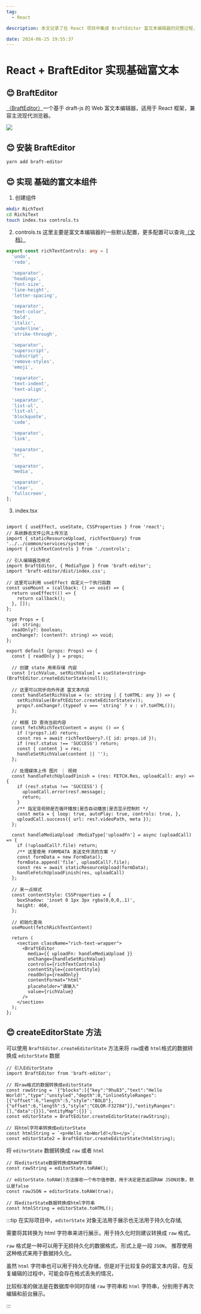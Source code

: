 ```yaml
---
tag:
  - React

description: 本文记录了在 React 项目中集成 BraftEditor 富文本编辑器的完整过程，包括组件封装、内容回显、媒体上传处理，以及 editorState 数据格式的转换与存储策略。

date: 2024-06-25 19:55:37
---
```


# React + BraftEditor 实现基础富文本

## 😊 BraftEditor

[（BraftEditor）](https://www.npmjs.com/package/braft-editor)一个基于 draft-js 的 Web 富文本编辑器，适用于 React 框架，兼容主流现代浏览器。

![](http://images.qiuyouyou.cn/notes/react+braftte-editor-1.jpg)

## 😊 安装 BraftEditor

```bash
yarn add braft-editor
```

## 😊 实现 基础的富文本组件

1. 创建组件

```bash
mkdir RichText
cd RichiText
touch index.tsx controls.ts
```

2. controls.ts
   这里主要是富文本编辑器的一些默认配置，更多配置可以查询[（文档）](https://www.yuque.com/braft-editor/be/gz44tn?inner=228cedf3)

```ts
export const richTextControls: any = [
  'undo',
  'redo',

  'separator',
  'headings',
  'font-size',
  'line-height',
  'letter-spacing',

  'separator',
  'text-color',
  'bold',
  'italic',
  'underline',
  'strike-through',

  'separator',
  'superscript',
  'subscript',
  'remove-styles',
  'emoji',

  'separator',
  'text-indent',
  'text-align',

  'separator',
  'list-ul',
  'list-ol',
  'blockquote',
  'code',

  'separator',
  'link',

  'separator',
  'hr',

  'separator',
  'media',

  'separator',
  'clear',
  'fullscreen',
];
```

3. index.tsx

```tsx

import { useEffect, useState, CSSProperties } from 'react';
// 系统静态文件公共上传方法
import { staticResourceUpload, richTextQuery} from '../../common/services/system';
import { richTextControls } from './controls';

// 引入编辑器及样式
import BraftEditor, { MediaType } from 'braft-editor';
import 'braft-editor/dist/index.css';

// 这里可以利用 useEffect 自定义一个执行函数
const useMount = (callback: () => void) => {
  return useEffect(() => {
    return callback();
  }, []);
};

type Props = {
  id: string;
  readOnly?: boolean;
  onChange?: (content?: string) => void;
};

export default (props: Props) => {
  const { readOnly } = props;

  // 创建 state 用来存储 内容
  const [richValue, setRichValue] = useState<string>(BraftEditor.createEditorState(null));

  // 这里可以同步向外传递 富文本内容
  const handleSetRichValue = (v: string | { toHTML: any }) => {
    setRichValue(BraftEditor.createEditorState(v));
    props?.onChange?.(typeof v === 'string' ? v : v?.toHTML());
  };

  // 根据 ID 查询当前内容
  const fetchRichTextContent = async () => {
    if (!props?.id) return;
    const res = await richTextQuery?.({ id: props.id });
    if (res?.status !== 'SUCCESS') return;
    const { content } = res;
    handleSetRichValue(content || '');
  };

  // 处理媒体上传 图片 ｜ 视频
  const handleFetchUploadFinish = (res: FETCH.Res, uploadCall: any) => {
    if (res?.status !== 'SUCCESS') {
      uploadCall.error(res?.message);
      return;
    }
    /** 指定音视频是否循环播放|是否自动播放|是否显示控制栏 */
    const meta = { loop: true, autoPlay: true, controls: true, },
    uploadCall.success({ url: res?.videoPath, meta });
  };

  const handleMediaUpload :MediaType['uploadFn'] = async (uploadCall) => {
    if (!uploadCall?.file) return;
    /** 这里使用 FORMDATA 发送文件流的方案 */
    const formData = new FormData();
    formData.append('file', uploadCall?.file);
    const res = await staticResourceUpload(formData);
    handleFetchUploadFinish(res, uploadCall)
  };

  // 来一点样式
  const contentStyle: CSSProperties = {
    boxShadow: 'inset 0 1px 3px rgba(0,0,0,.1)',
    height: 460,
  };

  // 初始化查询
  useMount(fetchRichTextContent)

  return (
    <section className="rich-text-wrapper">
      <BraftEditor
        media={{ uploadFn: handleMediaUpload }}
        onChange={handleSetRichValue}
        controls={richTextControls}
        contentStyle={contentStyle}
        readOnly={readOnly}
        contentFormat="html"
        placeholder="请输入"
        value={richValue}
      />
    </section>
  );
};
```

## 😊 createEditorState 方法

可以使用 `BraftEditor.createEditorState` 方法来将 `raw`或者 `html`格式的数据转换成 `editorState` 数据

```tsx
// 引入EditorState
import BraftEditor from 'braft-editor';

// 将raw格式的数据转换成editorState
const rawString = `{"blocks":[{"key":"9hu83","text":"Hello World!","type":"unstyled","depth":0,"inlineStyleRanges":[{"offset":6,"length":5,"style":"BOLD"},{"offset":6,"length":5,"style":"COLOR-F32784"}],"entityRanges":[],"data":{}}],"entityMap":{}}`;
const editorState = BraftEditor.createEditorState(rawString);

// 将html字符串转换成editorState
const htmlString = `<p>Hello <b>World!</b></p>`;
const editorState2 = BraftEditor.createEditorState(htmlString);
```

将 `editorState` 数据转换成 `raw` 或者 `html`

```tsx
// 将editorState数据转换成RAW字符串
const rawString = editorState.toRAW();

// editorState.toRAW()方法接收一个布尔值参数，用于决定是否返回RAW JSON对象，默认是false
const rawJSON = editorState.toRAW(true);

// 将editorState数据转换成html字符串
const htmlString = editorState.toHTML();
```

:::tip
在实际项目中，`editorState` 对象无法用于展示也无法用于持久化存储,

需要将其转换为 html 字符串来进行展示，用于持久化时则建议转换成 `raw` 格式。

`raw` 格式是一种可以用于无损持久化的数据格式，形式上是一段 `JSON`，
推荐使用这种格式来用于数据持久化。

虽然 `html` 字符串也可以用于持久化存储，但是对于比较复杂的富文本内容，在反复编辑的过程中，可能会存在格式丢失的情况，

比较标准的做法是在数据库中同时存储 `raw` 字符串和 `html` 字符串，分别用于再次编辑和前台展示。

:::
